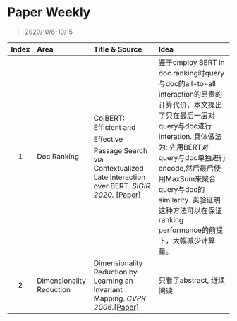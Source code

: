 # Paper Weekly

> 2020/10/8-10/15

|Index|Area|Title & Source|Idea|
|:---:|:--|:-------------|:---|
|1|Doc Ranking|ColBERT: Efficient and Effective Passage Search via Contextualized Late Interaction over BERT. *SIGIR 2020.* [[Paper]](https://arxiv.org/pdf/2004.12832.pdf)|鉴于employ BERT in doc ranking时query与doc的all-to-all interaction的昂贵的计算代价，本文提出了只在最后一层对query与doc进行interation. 具体做法为: 先用BERT对query与doc单独进行encode,然后最后使用MaxSum来聚合query与doc的similarity. 实验证明这种方法可以在保证ranking performance的前提下，大幅减少计算量。|
|2|Dimensionality Reduction|Dimensionality Reduction by Learning an Invariant Mapping. *CVPR 2006.*[[Paper]](http://yann.lecun.com/exdb/publis/pdf/hadsell-chopra-lecun-06.pdf)|只看了abstract, 继续阅读|
